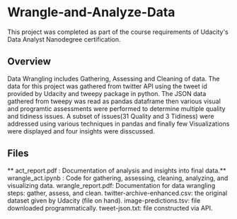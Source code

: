 # Wrangle-and-Analyze-Data
This project was completed as part of the course requirements of Udacity's Data Analyst Nanodegree certification.

## Overview

Data Wrangling includes Gathering, Assessing and Cleaning of data. The data for this project was gathered from twitter API using the tweet id provided by Udacity and tweepy package in python. The JSON data gathered from tweepy was read as pandas dataframe then various visual and programtic assessments were performed to determine multiple quality and tidiness issues. A subset of issues(31 Quality and 3 Tidiness) were addressed using various techniques in pandas and finally few Visualizations were displayed and four insights were disscussed.

## Files

** act_report.pdf : Documentation of analysis and insights into final data.**
wrangle_act.ipynb : Code for gathering, assessing, cleaning, analyzing, and visualizing data.
wrangle_report.pdf: Documentation for data wrangling steps: gather, assess, and clean.
twitter-archive-enhanced.csv: the original dataset given by Udacity (file on hand).
image-predictions.tsv: file downloaded programmatically.
tweet-json.txt: file constructed via API.
